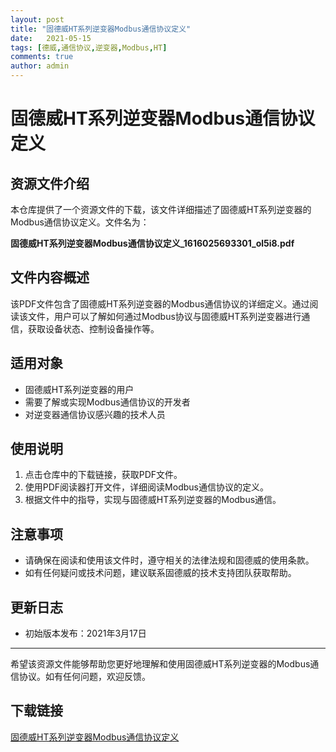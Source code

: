 ```yaml
---
layout: post
title: "固德威HT系列逆变器Modbus通信协议定义"
date:   2021-05-15
tags: [德威,通信协议,逆变器,Modbus,HT]
comments: true
author: admin
---
```

# 固德威HT系列逆变器Modbus通信协议定义

## 资源文件介绍

本仓库提供了一个资源文件的下载，该文件详细描述了固德威HT系列逆变器的Modbus通信协议定义。文件名为：

**固德威HT系列逆变器Modbus通信协议定义_1616025693301_ol5i8.pdf**

## 文件内容概述

该PDF文件包含了固德威HT系列逆变器的Modbus通信协议的详细定义。通过阅读该文件，用户可以了解如何通过Modbus协议与固德威HT系列逆变器进行通信，获取设备状态、控制设备操作等。

## 适用对象

- 固德威HT系列逆变器的用户
- 需要了解或实现Modbus通信协议的开发者
- 对逆变器通信协议感兴趣的技术人员

## 使用说明

1. 点击仓库中的下载链接，获取PDF文件。
2. 使用PDF阅读器打开文件，详细阅读Modbus通信协议的定义。
3. 根据文件中的指导，实现与固德威HT系列逆变器的Modbus通信。

## 注意事项

- 请确保在阅读和使用该文件时，遵守相关的法律法规和固德威的使用条款。
- 如有任何疑问或技术问题，建议联系固德威的技术支持团队获取帮助。

## 更新日志

- 初始版本发布：2021年3月17日

---

希望该资源文件能够帮助您更好地理解和使用固德威HT系列逆变器的Modbus通信协议。如有任何问题，欢迎反馈。

## 下载链接

[固德威HT系列逆变器Modbus通信协议定义](https://pan.quark.cn/s/c8a6217f2736)